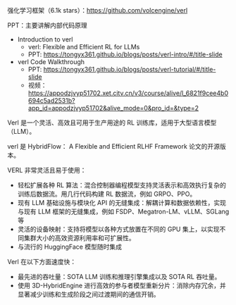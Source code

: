 强化学习框架（6.1k stars）：https://github.com/volcengine/verl

PPT：主要讲解内部代码原理
- Introduction to verl
  - verl: Flexible and Efficient RL for LLMs
  - PPT: https://tongyx361.github.io/blogs/posts/verl-intro/#/title-slide
- verl Code Walkthrough
  - PPT: https://tongyx361.github.io/blogs/posts/verl-tutorial/#/title-slide
  - 视频：https://appodzjvyp51702.xet.citv.cn/v3/course/alive/l_6821f9cee4b0694c5ad2531b?app_id=appodzjvyp51702&alive_mode=0&pro_id=&type=2

Verl 是一个灵活、高效且可用于生产用途的 RL 训练库，适用于大型语言模型 （LLM）。

verl 是 HybridFlow： A Flexible and Efficient RLHF Framework 论文的开源版本。

VERL 非常灵活且易于使用：

- 轻松扩展各种 RL 算法：混合控制器编程模型支持灵活表示和高效执行复杂的训练后数据流。用几行代码构建 RL 数据流，例如 GRPO、PPO。
- 现有 LLM 基础设施与模块化 API 的无缝集成：解耦计算和数据依赖性，实现与现有 LLM 框架的无缝集成，例如 FSDP、Megatron-LM、vLLM、SGLang 等
- 灵活的设备映射：支持将模型以各种方式放置在不同的 GPU 集上，以实现不同集群大小的高效资源利用率和可扩展性。
- 与流行的 HuggingFace 模型随时集成

Verl 在以下方面速度快：
- 最先进的吞吐量：SOTA LLM 训练和推理引擎集成以及 SOTA RL 吞吐量。
- 使用 3D-HybridEngine 进行高效的参与者模型重新分片：消除内存冗余，并显著减少训练和生成阶段之间过渡期间的通信开销。